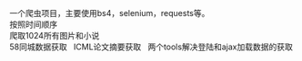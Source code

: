 一个爬虫项目，主要使用bs4，selenium，requests等。  
按照时间顺序  
爬取1024所有图片和小说    
58同城数据获取  
ICML论文摘要获取  
两个tools解决登陆和ajax加载数据的获取  
